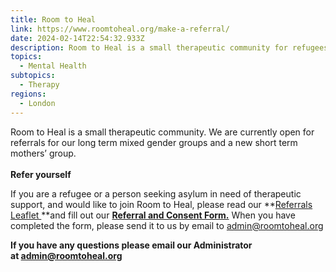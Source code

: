 ```yaml
---
title: Room to Heal
link: https://www.roomtoheal.org/make-a-referral/
date: 2024-02-14T22:54:32.933Z
description: Room to Heal is a small therapeutic community for refugees and asylum seekers
topics:
  - Mental Health
subtopics:
  - Therapy
regions:
  - London
---
```


Room to Heal is a small therapeutic community. We are currently open for referrals for our long term mixed gender groups and a new short term mothers’ group.\
\
**Refer yourself**

If you are a refugee or a person seeking asylum in need of therapeutic support, and would like to join Room to Heal, please read our **[Referrals Leaflet ](https://www.roomtoheal.org/wp-content/uploads/2022/07/Referral-Leaflet-2022-1.pdf)**and fill out our **[Referral and Consent Form.](https://www.roomtoheal.org/wp-content/uploads/2024/01/Referral-Form-2024-.docx)** When you have completed the form, please send it to us by email to [admin@roomtoheal.org](mailto:admin@roomtoheal.org)

**If you have any questions please email our Administrator at [admin@roomtoheal.org](mailto:admin@roomtoheal.org)**
